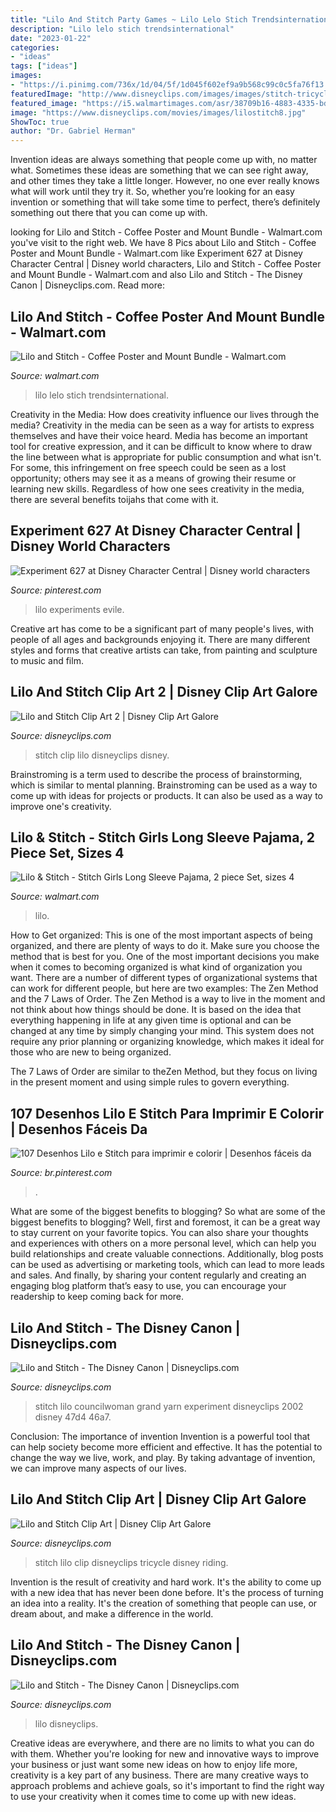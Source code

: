 ```yaml
---
title: "Lilo And Stitch Party Games ~ Lilo Lelo Stich Trendsinternational"
description: "Lilo lelo stich trendsinternational"
date: "2023-01-22"
categories:
- "ideas"
tags: ["ideas"]
images:
- "https://i.pinimg.com/736x/1d/04/5f/1d045f602ef9a9b568c99c0c5fa76f13.jpg"
featuredImage: "http://www.disneyclips.com/images/images/stitch-tricycle.png"
featured_image: "https://i5.walmartimages.com/asr/38709b16-4883-4335-bde0-fbaca3f32baa_1.122d579f9c477edbe2ad67c6673af6ec.jpeg"
image: "https://www.disneyclips.com/movies/images/lilostitch8.jpg"
ShowToc: true
author: "Dr. Gabriel Herman"
---
```



Invention ideas are always something that people come up with, no matter what. Sometimes these ideas are something that we can see right away, and other times they take a little longer. However, no one ever really knows what will work until they try it. So, whether you’re looking for an easy invention or something that will take some time to perfect, there’s definitely something out there that you can come up with.

	

		
looking for Lilo and Stitch - Coffee Poster and Mount Bundle - Walmart.com you've visit to the right web. We have 8 Pics about Lilo and Stitch - Coffee Poster and Mount Bundle - Walmart.com like Experiment 627 at Disney Character Central | Disney world characters, Lilo and Stitch - Coffee Poster and Mount Bundle - Walmart.com and also Lilo and Stitch - The Disney Canon | Disneyclips.com. Read more:
		
    
## Lilo And Stitch - Coffee Poster And Mount Bundle - Walmart.com

<img loading=lazy src="https://i5.walmartimages.com/asr/38709b16-4883-4335-bde0-fbaca3f32baa_1.122d579f9c477edbe2ad67c6673af6ec.jpeg" onerror="this.onerror=null;this.src='https://tse3.mm.bing.net/th?id=OIP.mijkgUbHOCiXHkxXHMngqgHaLQ&amp;pid=15.1';" alt="Lilo and Stitch - Coffee Poster and Mount Bundle - Walmart.com">

_Source: walmart.com_

>lilo lelo stich trendsinternational. 

	

Creativity in the Media: How does creativity influence our lives through the media?
Creativity in the media can be seen as a way for artists to express themselves and have their voice heard. Media has become an important tool for creative expression, and it can be difficult to know where to draw the line between what is appropriate for public consumption and what isn't. For some, this infringement on free speech could be seen as a lost opportunity; others may see it as a means of growing their resume or learning new skills. Regardless of how one sees creativity in the media, there are several benefits toijahs that come with it.

    
## Experiment 627 At Disney Character Central | Disney World Characters

<img loading=lazy src="https://i.pinimg.com/736x/81/a0/e8/81a0e87088ef560a236a1025563dc097--lilo-stitch-paradise.jpg" onerror="this.onerror=null;this.src='https://tse1.mm.bing.net/th?id=OIP.fCoiT9s0rBjwc3grcGxYvAHaLG&amp;pid=15.1';" alt="Experiment 627 at Disney Character Central | Disney world characters">

_Source: pinterest.com_

>lilo experiments evile. 

	

Creative art has come to be a significant part of many people's lives, with people of all ages and backgrounds enjoying it. There are many different styles and forms that creative artists can take, from painting and sculpture to music and film.

    
## Lilo And Stitch Clip Art 2 | Disney Clip Art Galore

<img loading=lazy src="https://www.disneyclips.com/images/images/clipstpl.gif" onerror="this.onerror=null;this.src='https://tse1.mm.bing.net/th?id=OIP.KW4zA4IUwQOLPj4KsfgBvQHaMB&amp;pid=15.1';" alt="Lilo and Stitch Clip Art 2 | Disney Clip Art Galore">

_Source: disneyclips.com_

>stitch clip lilo disneyclips disney. 

	

Brainstroming is a term used to describe the process of brainstorming, which is similar to mental planning. Brainstroming can be used as a way to come up with ideas for projects or products. It can also be used as a way to improve one's creativity.

    
## Lilo &amp; Stitch - Stitch Girls Long Sleeve Pajama, 2 Piece Set, Sizes 4

<img loading=lazy src="https://i5.walmartimages.com/asr/e7767285-fb74-423d-bfe2-ca722fa183cf.291b7fb89b96dc26fb713450d2bda28f.jpeg" onerror="this.onerror=null;this.src='https://tse3.mm.bing.net/th?id=OIP.c0tskwhBKTR73o2_9S2RYwHaJ4&amp;pid=15.1';" alt="Lilo &amp; Stitch - Stitch Girls Long Sleeve Pajama, 2 piece Set, sizes 4">

_Source: walmart.com_

>lilo. 

	

How to Get organized: This is one of the most important aspects of being organized, and there are plenty of ways to do it. Make sure you choose the method that is best for you.
One of the most important decisions you make when it comes to becoming organized is what kind of organization you want. There are a number of different types of organizational systems that can work for different people, but here are two examples: The Zen Method and the 7 Laws of Order.
The Zen Method is a way to live in the moment and not think about how things should be done. It is based on the idea that everything happening in life at any given time is optional and can be changed at any time by simply changing your mind. This system does not require any prior planning or organizing knowledge, which makes it ideal for those who are new to being organized.

The 7 Laws of Order are similar to theZen Method, but they focus on living in the present moment and using simple rules to govern everything.

    
## 107 Desenhos Lilo E Stitch Para Imprimir E Colorir | Desenhos Fáceis Da

<img loading=lazy src="https://i.pinimg.com/736x/1d/04/5f/1d045f602ef9a9b568c99c0c5fa76f13.jpg" onerror="this.onerror=null;this.src='https://tse3.mm.bing.net/th?id=OIP.UEiE0qVenMWa-dCb3OwSSgHaKs&amp;pid=15.1';" alt="107 Desenhos Lilo e Stitch para imprimir e colorir | Desenhos fáceis da">

_Source: br.pinterest.com_

>. 

	

What are some of the biggest benefits to blogging?
So what are some of the biggest benefits to blogging? Well, first and foremost, it can be a great way to stay current on your favorite topics. You can also share your thoughts and experiences with others on a more personal level, which can help you build relationships and create valuable connections. Additionally, blog posts can be used as advertising or marketing tools, which can lead to more leads and sales. And finally, by sharing your content regularly and creating an engaging blog platform that’s easy to use, you can encourage your readership to keep coming back for more.

    
## Lilo And Stitch - The Disney Canon | Disneyclips.com

<img loading=lazy src="https://www.disneyclips.com/movies/images/lilostitch8.jpg" onerror="this.onerror=null;this.src='https://tse4.mm.bing.net/th?id=OIP.1EzXa8x6oIdIdv8RtYyR5gHaER&amp;pid=15.1';" alt="Lilo and Stitch - The Disney Canon | Disneyclips.com">

_Source: disneyclips.com_

>stitch lilo councilwoman grand yarn experiment disneyclips 2002 disney 47d4 46a7. 

	

Conclusion: The importance of invention
Invention is a powerful tool that can help society become more efficient and effective. It has the potential to change the way we live, work, and play. By taking advantage of invention, we can improve many aspects of our lives.

    
## Lilo And Stitch Clip Art | Disney Clip Art Galore

<img loading=lazy src="http://www.disneyclips.com/images/images/stitch-tricycle.png" onerror="this.onerror=null;this.src='https://tse2.mm.bing.net/th?id=OIP.JLE-m1QIuld2WTgLXBm8uwAAAA&amp;pid=15.1';" alt="Lilo and Stitch Clip Art | Disney Clip Art Galore">

_Source: disneyclips.com_

>stitch lilo clip disneyclips tricycle disney riding. 

	

Invention is the result of creativity and hard work. It's the ability to come up with a new idea that has never been done before. It's the process of turning an idea into a reality. It's the creation of something that people can use, or dream about, and make a difference in the world.

    
## Lilo And Stitch - The Disney Canon | Disneyclips.com

<img loading=lazy src="http://www.disneyclips.com/movies/images/lilostitch.jpg" onerror="this.onerror=null;this.src='https://tse4.mm.bing.net/th?id=OIP.e9YaMOCLv0jMwNc6DRyAPwHaED&amp;pid=15.1';" alt="Lilo and Stitch - The Disney Canon | Disneyclips.com">

_Source: disneyclips.com_

>lilo disneyclips. 

	

Creative ideas are everywhere, and there are no limits to what you can do with them. Whether you're looking for new and innovative ways to improve your business or just want some new ideas on how to enjoy life more, creativity is a key part of any business. There are many creative ways to approach problems and achieve goals, so it's important to find the right way to use your creativity when it comes time to come up with new ideas.

